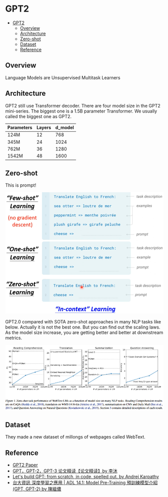 # GPT2

- [GPT2](#gpt2)
  - [Overview](#overview)
  - [Architecture](#architecture)
  - [Zero-shot](#zero-shot)
  - [Dataset](#dataset)
  - [Reference](#reference)


## Overview

Language Models are Unsupervised Multitask Learners

## Architecture

GPT2 still use Transformer decoder. There are four model size in the GPT2 mini-series. The biggest one is a 1.5B parameter Transformer. We usually called the biggest one as GPT2.

| Parameters | Layers | d_model |
| ---------- | ------ | ------- |
| 124M       | 12     | 768     |
| 345M       | 24     | 1024    |
| 762M       | 36     | 1280    |
| 1542M      | 48     | 1600    |

## Zero-shot

This is prompt!

![in-context%20learning.png](.images/in-context%20learning.png)

GPT2.0 compared with SOTA zero-shot approaches in many NLP tasks like below. Actually it is not the best one. But you can find out the scaling laws. As the model size increase, you are getting better and better at downstream metrics.

![zero-shot performance.png](.images/zero-shot%20performance.png)

## Dataset

They made a new dataset of millongs of webpages called WebText. 

## Reference

- [GPT2 Paper](https://d4mucfpksywv.cloudfront.net/better-language-models/language-models.pdf)
- [GPT，GPT-2，GPT-3 论文精读【论文精读】by 李沐](https://www.bilibili.com/video/BV1AF411b7xQ/?share_source=copy_web&vd_source=3157022a9ba8a59e9a2cac56650df970)
- [Let's build GPT: from scratch, in code, spelled out. by Andrej Karpathy](https://youtu.be/kCc8FmEb1nY?si=hH3vDAtZIzg9pd7-)
- [台大資訊 深度學習之應用 | ADL 14.1: Model Pre-Training 預訓練模型介紹 (GPT, GPT-2) by 
陳縕儂](https://youtu.be/ZQ9b-1ZAT8M?si=_u80sLj9Szb2qU_z)